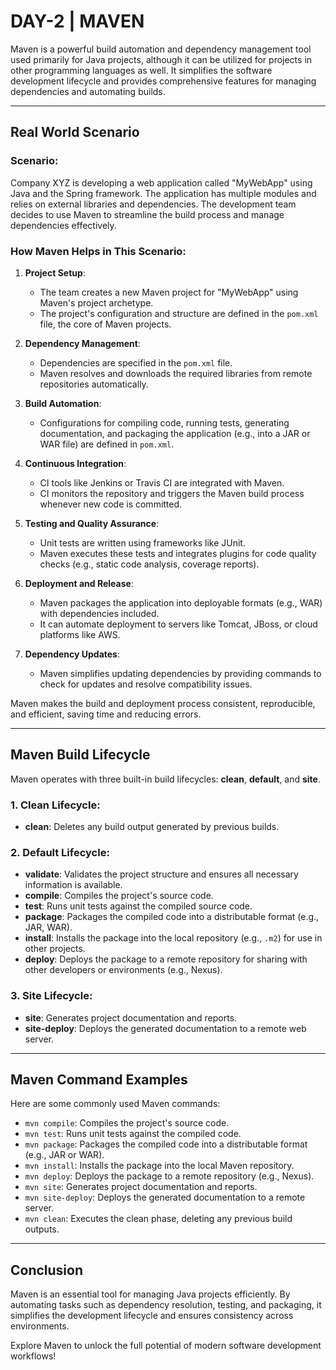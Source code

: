 # **DAY-2 | MAVEN**

Maven is a powerful build automation and dependency management tool used primarily for Java projects, although it can be utilized for projects in other programming languages as well. It simplifies the software development lifecycle and provides comprehensive features for managing dependencies and automating builds.

---

## **Real World Scenario**
### **Scenario:**
Company XYZ is developing a web application called "MyWebApp" using Java and the Spring framework. The application has multiple modules and relies on external libraries and dependencies. The development team decides to use Maven to streamline the build process and manage dependencies effectively.

### **How Maven Helps in This Scenario:**
1. **Project Setup**:
   - The team creates a new Maven project for "MyWebApp" using Maven's project archetype.
   - The project's configuration and structure are defined in the `pom.xml` file, the core of Maven projects.

2. **Dependency Management**:
   - Dependencies are specified in the `pom.xml` file.
   - Maven resolves and downloads the required libraries from remote repositories automatically.

3. **Build Automation**:
   - Configurations for compiling code, running tests, generating documentation, and packaging the application (e.g., into a JAR or WAR file) are defined in `pom.xml`.

4. **Continuous Integration**:
   - CI tools like Jenkins or Travis CI are integrated with Maven.
   - CI monitors the repository and triggers the Maven build process whenever new code is committed.

5. **Testing and Quality Assurance**:
   - Unit tests are written using frameworks like JUnit.
   - Maven executes these tests and integrates plugins for code quality checks (e.g., static code analysis, coverage reports).

6. **Deployment and Release**:
   - Maven packages the application into deployable formats (e.g., WAR) with dependencies included.
   - It can automate deployment to servers like Tomcat, JBoss, or cloud platforms like AWS.

7. **Dependency Updates**:
   - Maven simplifies updating dependencies by providing commands to check for updates and resolve compatibility issues.

Maven makes the build and deployment process consistent, reproducible, and efficient, saving time and reducing errors.

---

## **Maven Build Lifecycle**
Maven operates with three built-in build lifecycles: **clean**, **default**, and **site**.

### **1. Clean Lifecycle:**
- **clean**: Deletes any build output generated by previous builds.

### **2. Default Lifecycle:**
- **validate**: Validates the project structure and ensures all necessary information is available.
- **compile**: Compiles the project's source code.
- **test**: Runs unit tests against the compiled source code.
- **package**: Packages the compiled code into a distributable format (e.g., JAR, WAR).
- **install**: Installs the package into the local repository (e.g., `.m2`) for use in other projects.
- **deploy**: Deploys the package to a remote repository for sharing with other developers or environments (e.g., Nexus).

### **3. Site Lifecycle:**
- **site**: Generates project documentation and reports.
- **site-deploy**: Deploys the generated documentation to a remote web server.

---

## **Maven Command Examples**
Here are some commonly used Maven commands:

- `mvn compile`: Compiles the project's source code.
- `mvn test`: Runs unit tests against the compiled code.
- `mvn package`: Packages the compiled code into a distributable format (e.g., JAR or WAR).
- `mvn install`: Installs the package into the local Maven repository.
- `mvn deploy`: Deploys the package to a remote repository (e.g., Nexus).
- `mvn site`: Generates project documentation and reports.
- `mvn site-deploy`: Deploys the generated documentation to a remote server.
- `mvn clean`: Executes the clean phase, deleting any previous build outputs.

---

## **Conclusion**
Maven is an essential tool for managing Java projects efficiently. By automating tasks such as dependency resolution, testing, and packaging, it simplifies the development lifecycle and ensures consistency across environments.

Explore Maven to unlock the full potential of modern software development workflows!
